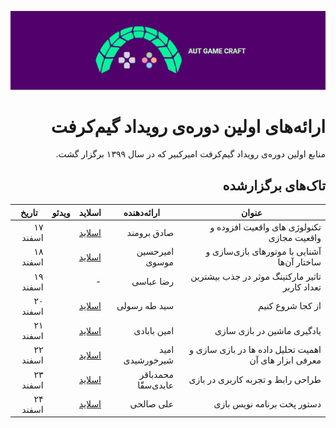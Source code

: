 ![Gamecraft](https://github.com/AUTGamecraft/1st_Year_Presentations/blob/main/Slides/AUTGamecraft.png)

<h1 dir="rtl" >
ارائه‌های اولین دوره‌ی رویداد گیم‌کرفت
</h1>

<p dir="rtl">
منابع اولین دوره‌ی رویداد گیم‌کرفت امیرکبیر که در سال ۱۳۹۹ برگزار گشت.
</p>

<h2 dir="rtl" >
تاک‌های برگزارشده
</h2>

<div dir="rtl">
<table class="styled-table" dir="rtl">
    <thead>
        <tr>
            <th>عنوان</th>
            <th>ارائه‌دهنده</th>
            <th>اسلاید</th>
            <th>ویدئو</th>
            <th>تاریخ</th>
        </tr>
    </thead>
    <tbody>
        <tr>
            <td>تکنولوژی های واقعیت افزوده و واقعیت مجازی</td>
            <td>صادق برومند</td>
            <td>
                <a href="https://docs.google.com/presentation/d/1nKX-UCDNS0tpTBOfXtdLvK2ZsrlARP9GvyiiPttTSS0/edit#slide=id.gc526c8af1d_2_143">اسلاید</a>
            </td>
            <td></td>
            <td>۱۷ اسفند</td>
        </tr>
        <tr class="active-row">
            <td>آشنایی با موتورهای بازی‌سازی و ساختار آن‌ها</td>
            <td>امیرحسین موسوی</td>
            <td>
                 <a href="https://github.com/AUTGamecraft/1st_Year_Presentations/blob/main/Slides/Moosavi-GameEngines-Gamecraft.pdf">اسلاید</a>
            </td>
            <td></td>
            <td>۱۸ اسفند</td>
        </tr>
        <tr>
            <td>تاثیر مارکتینگ موثر در جذب بیشترین تعداد کاربر</td>
            <td>رضا عباسی</td>
            <td>-</td>
            <td></td>
            <td>۱۹ اسفند</td>
        </tr>
        <tr class="active-row">
            <td>از کجا شروع کنیم</td>
            <td>سید طه رسولی</td>
            <td>
                 <a href="https://github.com/AUTGamecraft/1st_Year_Presentations/blob/main/Slides/Rasooli-WhereToStart-Gamecraft.pdf">اسلاید</a>
            </td>
            <td></td>
            <td>۲۰ اسفند</td>
        </tr>
        <tr class="active-row">
            <td>یادگیری ماشین در بازی سازی</td>
            <td>امین بابادی</td>
            <td>
                 <a href="https://github.com/AUTGamecraft/1st_Year_Presentations/blob/main/Slides/Babadi-ML%20in%20Games-Gamecraft.pdf">اسلاید</a>
            </td>
            <td></td>
            <td>۲۱ اسفند</td>
        </tr>
        <tr class="active-row">
            <td>اهمیت تحلیل داده ها در بازی سازی و معرفی ابزار های آن</td>
            <td>امید شیرخورشیدی </td>
            <td>
                 <a href="https://github.com/AUTGamecraft/1st_Year_Presentations/blob/main/Slides/Shirkhorshidi-Data%20Presentation-GameCraft.pdf">اسلاید</a>
            </td>
            <td></td>
            <td>۲۲ اسفند</td>
        </tr>
        <tr class="active-row">
            <td>طراحی رابط و تجربه کاربری در بازی</td>
            <td>محمدباقر عابدی‌سقّا </td>
            <td>
                 <a href="https://github.com/AUTGamecraft/1st_Year_Presentations/blob/main/Slides/Abedi-uiux-Gamecraft.pdf">اسلاید</a>
            </td>
            <td></td>
            <td>۲۳ اسفند</td>
        </tr>
        <tr class="active-row">
            <td>دستور پخت برنامه نویس بازی</td>
            <td>علی صالحی</td>
            <td>
                 <a href="https://github.com/AUTGamecraft/1st_Year_Presentations/blob/main/Slides/Salehi-%D8%AF%D8%B3%D8%AA%D9%88%D8%B1%20%D9%BE%D8%AE%D8%AA%20%D8%A8%D8%B1%D9%86%D8%A7%D9%85%D9%87%20%D9%86%D9%88%DB%8C%D8%B3%20%D8%A8%D8%A7%D8%B2%DB%8C-Gamecraft.pdf">اسلاید</a>
            </td>
            <td></td>
            <td>۲۴ اسفند</td>
        </tr>
    </tbody>
</table>
</div>
